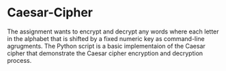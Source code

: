# Caesar-Cipher
The assignment wants to encrypt and decrypt any words where each letter in the alphabet that is shifted by a fixed numeric key as command-line agrugments. The Python script is a basic implementaion of the Caesar cipher that demonstrate the Caesar cipher encryption and decryption process.  